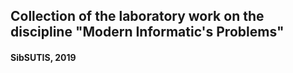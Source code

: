 ## Collection of the laboratory work on the discipline "Modern Informatic's Problems"

#### SibSUTIS, 2019
